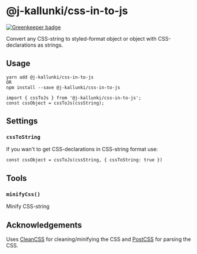 # @j-kallunki/css-in-to-js

[![Greenkeeper badge](https://badges.greenkeeper.io/J-Kallunki/css-in-to-js.svg)](https://greenkeeper.io/)

Convert any CSS-string to styled-format object or object with CSS-declarations as strings.

## Usage

```
yarn add @j-kallunki/css-in-to-js
OR
npm install --save @j-kallunki/css-in-to-js
```
```
import { cssToJs } from '@j-kallunki/css-in-to-js';
const cssObject = cssToJs(cssString);
```

## Settings

### `cssToString`

If you wan't to get CSS-declarations in CSS-string format use:
```
const cssObject = cssToJs(cssString, { cssToString: true })
```

## Tools

### `minifyCss()`

Minify CSS-string

## Acknowledgements

Uses [CleanCSS](https://github.com/jakubpawlowicz/clean-css) for cleaning/minifying the CSS and [PostCSS](https://github.com/postcss/postcss) for parsing the CSS.
